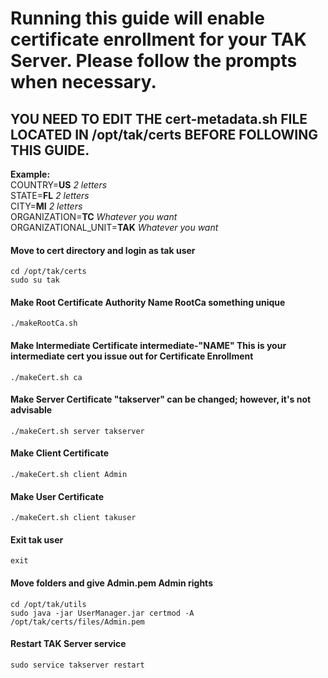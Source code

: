 # Running this guide will enable certificate enrollment for your TAK Server. Please follow the prompts when necessary.

## YOU NEED TO EDIT THE cert-metadata.sh FILE LOCATED IN /opt/tak/certs BEFORE FOLLOWING THIS GUIDE.

**Example:**  
COUNTRY=**US** *2 letters*  
STATE=**FL** *2 letters*  
CITY=**MI** *2 letters*  
ORGANIZATION=**TC** *Whatever you want*  
ORGANIZATIONAL_UNIT=**TAK** *Whatever you want*  

#### Move to cert directory and login as tak user
```
cd /opt/tak/certs
sudo su tak
```

#### Make Root Certificate Authority **Name RootCa something unique**
```
./makeRootCa.sh
```

#### Make Intermediate Certificate **intermediate-"NAME"** This is your intermediate cert you issue out for Certificate Enrollment
```
./makeCert.sh ca
```

#### Make Server Certificate **"takserver"** can be changed; however, it's not advisable
```
./makeCert.sh server takserver
```

#### Make Client Certificate
```
./makeCert.sh client Admin
```

#### Make User Certificate
```
./makeCert.sh client takuser
```

#### Exit tak user
```
exit
```

#### Move folders and give Admin.pem Admin rights
```
cd /opt/tak/utils
sudo java -jar UserManager.jar certmod -A /opt/tak/certs/files/Admin.pem
```

#### Restart TAK Server service
```
sudo service takserver restart
```
